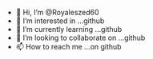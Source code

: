 - 👋 Hi, I’m @Royaleszed60
- 👀 I’m interested in ...github
- 🌱 I’m currently learning ...github
- 💞️ I’m looking to collaborate on ...github
- 📫 How to reach me ...on github

<!---
Royaleszed60/Royaleszed60 is a ✨ special ✨ repository because its `README.md` (this file) appears on your GitHub profile.
You can click the Preview link to take a look at your changes.
--->
